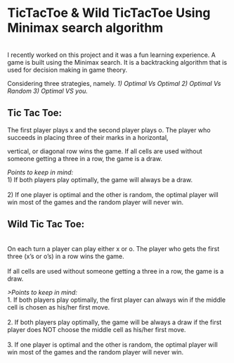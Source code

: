 # TicTacToe & Wild TicTacToe Using Minimax search algorithm
<body> 
  <br>I recently worked on this project and it was a fun learning experience. A game is built using the Minimax search. It is a backtracking algorithm that is used for decision making in game theory.</br>
  
  Considering three strategies, namely. 
  <em>1) Optimal Vs Optimal</em>
  <em>2) Optimal Vs Random</em>
  <em>3) Optimal VS you.</em>
  
  <h2>
  Tic Tac Toe:
  </h2>
  
  The first player plays x and the second player plays o. The player who succeeds in placing three of their marks in a horizontal,
  
  vertical, or diagonal row wins the game. If all cells are used without someone getting a three in a row, the game is a draw.
  
  <em>Points to keep in mind:</em>
  <br>1) If both players play optimally, the game will always be a draw.</br>
  <br>2) If one player is optimal and the other is random, the optimal player will win most of the games and the random player will never win. </br>
  
  <h2> 
  Wild Tic Tac Toe:
  </h2> 
  
<br> On each turn a player can play either x or o. The player who gets the first three (x’s or o’s) in a row wins the game. </br> 
<br> If all cells are used without someone getting a three in a row, the game is a draw.</br> 

<em>>Points to keep in mind:</em>
<br> 1. If both players play optimally, the first player can always win if the middle cell is chosen as his/her first move. </br>
<br> 2. If both players play optimally, the game will be always a draw if the first player does NOT choose the middle cell as his/her first move. </br>
<br> 3. If one player is optimal and the other is random, the optimal player will win most of the games and the random player will never win. </br>

</body>

